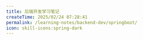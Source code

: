 ```yaml
---
title: 后端开发学习笔记
createTime: 2025/02/24 07:28:41
permalink: /learning-notes/backend-dev/springboot/
icon: skill-icons:spring-dark
---
```


